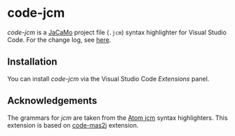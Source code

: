 # code-jcm
*code-jcm* is a [JaCaMo](https://github.com/jacamo-lang/jacamo) project file (``.jcm``) syntax highlighter for Visual Studio Code.
For the change log, see [here](https://github.com/u473t8/code-jcm/blob/master/CHANGELOG.md/CHANGELOG.md).

## Installation
You can install *code-jcm* via the Visual Studio Code *Extensions* panel.

## Acknowledgements
The grammars for *jcm* are taken from the [Atom jcm](https://github.com/jacamo-lang/atom-jcm) syntax highlighters. This extension is based on [code-mas2j](https://github.com/TimKam/code-mas2j) extension.